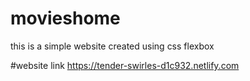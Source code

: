 # movieshome
this is a simple website created using css flexbox

#website link
https://tender-swirles-d1c932.netlify.com
